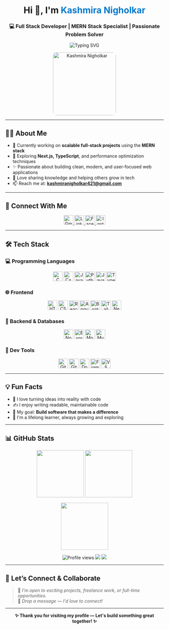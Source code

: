 <h1 align="center">Hi 👋, I'm <span style="color:#007acc;"><strong>Kashmira Nigholkar</strong></span></h1>
<h3 align="center">💻 Full Stack Developer | MERN Stack Specialist | Passionate Problem Solver</h3>

<p align="center">
  <img src="https://readme-typing-svg.herokuapp.com?font=Fira+Code&size=18&duration=3000&pause=1000&color=36BCF7&center=true&vCenter=true&width=500&lines=Full+Stack+Developer;MERN+Stack+Expert;Open+Source+Contributor;Designing+Scalable+Apps;Always+Learning+and+Building" alt="Typing SVG" />
</p>

<p align="center">
  <img src="https://github.com/user-attachments/assets/5879f7f8-697f-4ddf-9c88-e3484abccdfb" width="200" alt="Kashmira Nigholkar" style="border-radius:10px;" />
</p>

---

## 👩‍💻 About Me

- 🔭 Currently working on **scalable full-stack projects** using the **MERN stack**
- 🌱 Exploring **Next.js, TypeScript**, and performance optimization techniques
- ✨ Passionate about building clean, modern, and user-focused web applications
- 💬 Love sharing knowledge and helping others grow in tech
- 📫 Reach me at: **kashmiranigholkar421@gmail.com**

---

## 📲 Connect With Me

<p align="center">
  <a href="mailto:kashmiranigholkar421@gmail.com" target="_blank">
    <img src="https://img.icons8.com/color/48/gmail-new.png" width="30" title="Gmail" />
  </a>
  <a href="https://www.linkedin.com/in/kashmira1234" target="_blank">
    <img src="https://img.icons8.com/color/48/linkedin.png" width="30" title="LinkedIn" />
  </a>
  <a href="https://m.facebook.com/kashmira.nigholkar" target="_blank">
    <img src="https://img.icons8.com/color/48/facebook-new.png" width="30" title="Facebook" />
  </a>
  <a href="https://www.instagram.com/kashmira_nigholkar" target="_blank">
    <img src="https://img.icons8.com/fluency/48/instagram-new.png" width="30" title="Instagram" />
  </a>
</p>

---

## 🛠 Tech Stack

### 💻 Programming Languages
<p align="center">
  <img src="https://img.icons8.com/color/48/c-programming.png" title="C" width="30"/>
  <img src="https://img.icons8.com/color/48/c-plus-plus-logo.png" title="C++" width="30"/>
  <img src="https://img.icons8.com/color/48/java-coffee-cup-logo.png" title="Java" width="30"/>
  <img src="https://img.icons8.com/color/48/python--v1.png" title="Python" width="30"/>
  <img src="https://img.icons8.com/color/48/javascript--v1.png" title="JavaScript" width="30"/>
  <img src="https://img.icons8.com/color/48/typescript.png" title="TypeScript" width="30"/>
</p>

### 🌐 Frontend
<p align="center">
  <img src="https://img.icons8.com/color/48/html-5--v1.png" title="HTML5" width="30"/>
  <img src="https://img.icons8.com/color/48/css3.png" title="CSS3" width="30"/>
  <img src="https://img.icons8.com/officel/40/react.png" title="React.js" width="30"/>
  <img src="https://img.icons8.com/color/48/angularjs.png" title="Angular" width="30"/>
  <img src="https://img.icons8.com/color/48/bootstrap.png" title="Bootstrap" width="30"/>
  <img src="https://img.icons8.com/color/48/tailwind_css.png" title="Tailwind CSS" width="30"/>
  <img src="https://cdn.worldvectorlogo.com/logos/next-js.svg" title="Next.js" width="30"/>
</p>

### 🔧 Backend & Databases
<p align="center">
  <img src="https://img.icons8.com/color/48/nodejs.png" title="Node.js" width="30"/>
  <img src="https://img.icons8.com/color/48/express.png" title="Express.js" width="30"/>
  <img src="https://img.icons8.com/color/48/mongodb.png" title="MongoDB" width="30"/>
  <img src="https://img.icons8.com/color/48/mysql-logo.png" title="MySQL" width="30"/>
</p>

### 🧰 Dev Tools
<p align="center">
  <img src="https://img.icons8.com/color/48/git.png" title="Git" width="30"/>
  <img src="https://img.icons8.com/ios-glyphs/48/github.png" title="GitHub" width="30"/>
  <img src="https://img.icons8.com/color/48/docker.png" title="Docker" width="30"/>
  <img src="https://img.icons8.com/color/48/figma--v1.png" title="Figma" width="30"/>
  <img src="https://img.icons8.com/color/48/visual-studio-code-2019.png" title="VS Code" width="30"/>
</p>

---

## 💡 Fun Facts

- 🚀 I love turning ideas into reality with code  
- ✍️ I enjoy writing readable, maintainable code  
- 🎯 My goal: **Build software that makes a difference**  
- 🌱 I'm a lifelong learner, always growing and exploring  

---

## 📊 GitHub Stats

<p align="center">
  <img src="https://github-readme-stats.vercel.app/api?username=kashmiranigholkar&show_icons=true&theme=tokyonight&hide_border=true" height="150" />
  <img src="https://github-readme-streak-stats.herokuapp.com/?user=kashmiranigholkar&theme=tokyonight&hide_border=true" height="150" />
</p>

<p align="center">
  <img src="https://github-readme-stats.vercel.app/api/top-langs/?username=kashmiranigholkar&layout=compact&theme=tokyonight&hide_border=true" height="150" />
</p>

<p align="center">
  <img src="https://komarev.com/ghpvc/?username=kashmiranigholkar&label=Profile%20Views&color=0e75b6&style=flat" alt="Profile views" />
  <img src="https://img.shields.io/github/followers/kashmiranigholkar?label=Followers&style=social" />
  <img src="https://img.shields.io/github/stars/kashmiranigholkar?label=Stars&style=social" />
</p>

---

## 📣 Let’s Connect & Collaborate

> 🌟 *I'm open to exciting projects, freelance work, or full-time opportunities.*  
> 💬 *Drop a message — I'd love to connect!*

---

<p align="center">
  <strong>✨ Thank you for visiting my profile — Let's build something great together! ✨</strong>
</p> 
